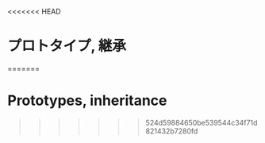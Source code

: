 <<<<<<< HEAD
# プロトタイプ, 継承
=======
# Prototypes, inheritance
>>>>>>> 524d59884650be539544c34f71d821432b7280fd
